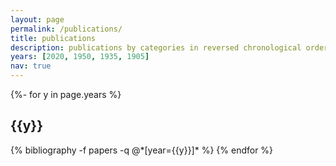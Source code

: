 ```yaml
---
layout: page
permalink: /publications/
title: publications
description: publications by categories in reversed chronological order. generated by jekyll-scholar.
years: [2020, 1950, 1935, 1905]
nav: true
---
```

<!-- _pages/publications.md -->
<div class="publications">

{%- for y in page.years %}
  <h2 class="year">{{y}}</h2>
  {% bibliography -f papers -q @*[year={{y}}]* %}
{% endfor %}

</div>

